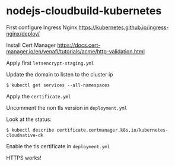# nodejs-cloudbuild-kubernetes

First configure Ingress Nginx
https://kubernetes.github.io/ingress-nginx/deploy/

Install Cert Manager
https://docs.cert-manager.io/en/venafi/tutorials/acme/http-validation.html

Apply first `letsencrypt-staging.yml`

Update the domain to listen to the cluster ip

`$ kubectl get services --all-namespaces`

Apply the `certificate.yml`

Uncomment the non tls version in `deployment.yml`

Look at the status:

`$ kubectl describe certificate.certmanager.k8s.io/kubernetes-cloudnative-dk`

Enable the tls certificate in `deployment.yml`

HTTPS works!

